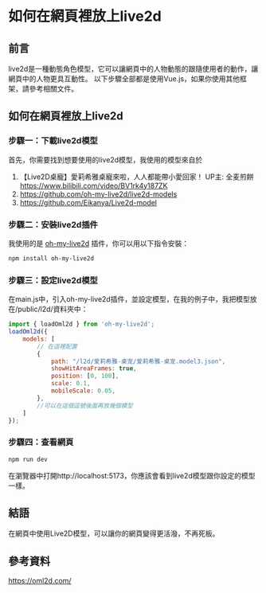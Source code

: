# 如何在網頁裡放上live2d
## 前言
live2d是一種動態角色模型，它可以讓網頁中的人物動態的跟隨使用者的動作，讓網頁中的人物更具互動性。
以下步驟全部都是使用Vue.js，如果你使用其他框架，請參考相關文件。
## 如何在網頁裡放上live2d
### 步驟一：下載live2d模型
首先，你需要找到想要使用的live2d模型，我使用的模型來自於
1. 【Live2D桌寵】愛莉希雅桌寵來啦，人人都能帶小愛回家！ UP主: 全麦煎餅 https://www.bilibili.com/video/BV1rk4y187ZK
2. https://github.com/oh-my-live2d/live2d-models
3. https://github.com/Eikanya/Live2d-model
### 步驟二：安裝live2d插件
我使用的是 [oh-my-live2d](https://github.com/oh-my-live2d/oh-my-live2d) 插件，你可以用以下指令安裝：
```bash
npm install oh-my-live2d
```
### 步驟三：設定live2d模型
在main.js中，引入oh-my-live2d插件，並設定模型，在我的例子中，我把模型放在/public/l2d/資料夾中：
```javascript
import { loadOml2d } from 'oh-my-live2d';
loadOml2d({
    models: [
        // 在這裡配置
        {
            path: "/l2d/爱莉希雅-桌宠/爱莉希雅-桌宠.model3.json",
            showHitAreaFrames: true,
            position: [0, 100],
            scale: 0.1,
            mobileScale: 0.05,
        },
        //可以在這個逗號後面再放幾個模型
    ]
});
```
### 步驟四：查看網頁
```bash
npm run dev
```
在瀏覽器中打開http://localhost:5173，你應該會看到live2d模型跟你設定的模型一樣。
## 結語
在網頁中使用Live2D模型，可以讓你的網頁變得更活潑，不再死板。
## 參考資料
https://oml2d.com/